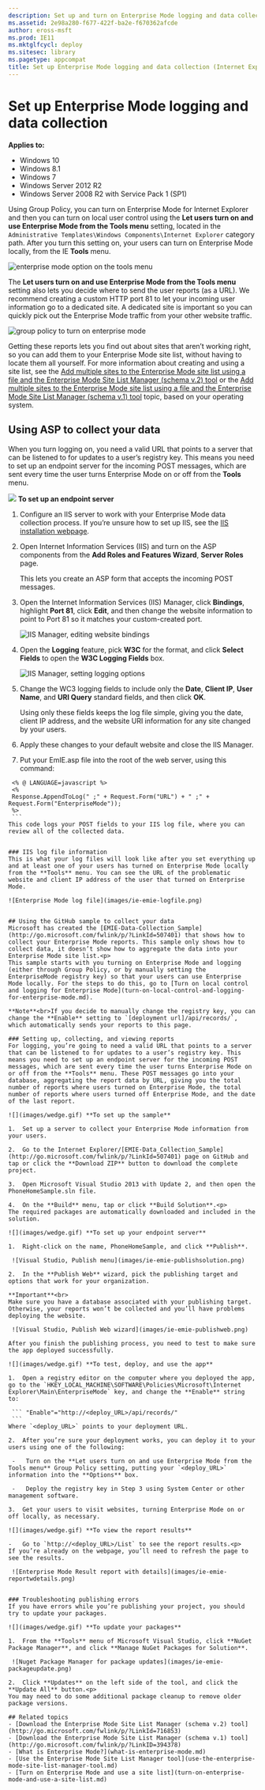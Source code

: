 ```yaml
---
description: Set up and turn on Enterprise Mode logging and data collection in your organization.
ms.assetid: 2e98a280-f677-422f-ba2e-f670362afcde
author: eross-msft
ms.prod: IE11
ms.mktglfcycl: deploy
ms.sitesec: library
ms.pagetype: appcompat
title: Set up Enterprise Mode logging and data collection (Internet Explorer 11 for IT Pros)
---
```


# Set up Enterprise Mode logging and data collection

**Applies to:**

-   Windows 10
-   Windows 8.1
-   Windows 7
-   Windows Server 2012 R2
-   Windows Server 2008 R2 with Service Pack 1 (SP1)

Using Group Policy, you can turn on Enterprise Mode for Internet Explorer and then you can turn on local user control using the **Let users turn on and use Enterprise Mode from the Tools menu** setting, located in the `Administrative Templates\Windows Components\Internet Explorer` category path. After you turn this setting on, your users can turn on Enterprise Mode locally, from the IE **Tools** menu.

![enterprise mode option on the tools menu](images/ie-emie-toolsmenu.png)

The **Let users turn on and use Enterprise Mode from the Tools menu** setting also lets you decide where to send the user reports (as a URL). We recommend creating a custom HTTP port 81 to let your incoming user information go to a dedicated site. A dedicated site is important so you can quickly pick out the Enterprise Mode traffic from your other website traffic.

![group policy to turn on enterprise mode](images/ie-emie-grouppolicy.png)

Getting these reports lets you find out about sites that aren’t working right, so you can add them to your Enterprise Mode site list, without having to locate them all yourself. For more information about creating and using a site list, see the [Add multiple sites to the Enterprise Mode site list using a file and the Enterprise Mode Site List Manager (schema v.2) tool](add-multiple-sites-to-enterprise-mode-site-list-using-the-version-2-schema-and-enterprise-mode-tool.md) or the [Add multiple sites to the Enterprise Mode site list using a file and the Enterprise Mode Site List Manager (schema v.1) tool](add-multiple-sites-to-enterprise-mode-site-list-using-the-version-1-schema-and-enterprise-mode-tool.md) topic, based on your operating system.

## Using ASP to collect your data
When you turn logging on, you need a valid URL that points to a server that can be listened to for updates to a user’s registry key. This means you need to set up an endpoint server for the incoming POST messages, which are sent every time the user turns Enterprise Mode on or off from the **Tools** menu.

 ![](images/wedge.gif) **To set up an endpoint server**

1.  Configure an IIS server to work with your Enterprise Mode data collection process. If you’re unsure how to set up IIS, see the [IIS installation webpage](http://go.microsoft.com/fwlink/p/?LinkId=507609).

2.  Open Internet Information Services (IIS) and turn on the ASP components from the **Add Roles and Features Wizard**, **Server Roles** page.<p>
This lets you create an ASP form that accepts the incoming POST messages.

3.  Open the Internet Information Services (IIS) Manager, click **Bindings**, highlight **Port 81**, click **Edit**, and then change the website information to point to Port 81 so it matches your custom-created port.

    ![IIS Manager, editing website bindings](images/ie-emie-editbindings.png)

4.  Open the **Logging** feature, pick **W3C** for the format, and click **Select Fields** to open the **W3C Logging Fields** box.

    ![IIS Manager, setting logging options](images/ie-emie-logging.png)

5.  Change the WC3 logging fields to include only the **Date**, **Client IP**, **User Name**, and **URI Query** standard fields, and then click **OK**.<p>
Using only these fields keeps the log file simple, giving you the date, client IP address, and the website URI information for any site changed by your users.

6.  Apply these changes to your default website and close the IIS Manager.

7.  Put your EmIE.asp file into the root of the web server, using this command:

   ``` 
    <% @ LANGUAGE=javascript %>
    <%
    Response.AppendToLog(" ;" + Request.Form("URL") + " ;" + Request.Form("EnterpriseMode"));
    %>
    ```
This code logs your POST fields to your IIS log file, where you can review all of the collected data.


### IIS log file information
This is what your log files will look like after you set everything up and at least one of your users has turned on Enterprise Mode locally from the **Tools** menu. You can see the URL of the problematic website and client IP address of the user that turned on Enterprise Mode.

![Enterprise Mode log file](images/ie-emie-logfile.png)


## Using the GitHub sample to collect your data
Microsoft has created the [EMIE-Data-Collection_Sample](http://go.microsoft.com/fwlink/p/?LinkId=507401) that shows how to collect your Enterprise Mode reports. This sample only shows how to collect data, it doesn’t show how to aggregate the data into your Enterprise Mode site list.<p>
This sample starts with you turning on Enterprise Mode and logging (either through Group Policy, or by manually setting the EnterpriseMode registry key) so that your users can use Enterprise Mode locally. For the steps to do this, go to [Turn on local control and logging for Enterprise Mode](turn-on-local-control-and-logging-for-enterprise-mode.md).

**Note**<br>If you decide to manually change the registry key, you can change the **Enable** setting to `[deployment url]/api/records/`, which automatically sends your reports to this page.

### Setting up, collecting, and viewing reports
For logging, you’re going to need a valid URL that points to a server that can be listened to for updates to a user’s registry key. This means you need to set up an endpoint server for the incoming POST messages, which are sent every time the user turns Enterprise Mode on or off from the **Tools** menu. These POST messages go into your database, aggregating the report data by URL, giving you the total number of reports where users turned on Enterprise Mode, the total number of reports where users turned off Enterprise Mode, and the date of the last report.

 ![](images/wedge.gif) **To set up the sample**

1.  Set up a server to collect your Enterprise Mode information from your users.

2.  Go to the Internet Explorer/[EMIE-Data_Collection_Sample](http://go.microsoft.com/fwlink/p/?LinkId=507401) page on GitHub and tap or click the **Download ZIP** button to download the complete project.

3.  Open Microsoft Visual Studio 2013 with Update 2, and then open the PhoneHomeSample.sln file.

4.  On the **Build** menu, tap or click **Build Solution**.<p>
The required packages are automatically downloaded and included in the solution.

 ![](images/wedge.gif) **To set up your endpoint server**

1.  Right-click on the name, PhoneHomeSample, and click **Publish**.

    ![Visual Studio, Publish menu](images/ie-emie-publishsolution.png)

2.  In the **Publish Web** wizard, pick the publishing target and options that work for your organization.

   **Important**<br>
   Make sure you have a database associated with your publishing target. Otherwise, your reports won’t be collected and you’ll have problems deploying the website. 

    ![Visual Studio, Publish Web wizard](images/ie-emie-publishweb.png)

   After you finish the publishing process, you need to test to make sure the app deployed successfully.

 ![](images/wedge.gif) **To test, deploy, and use the app**

1.  Open a registry editor on the computer where you deployed the app, go to the `HKEY_LOCAL_MACHINE\SOFTWARE\Policies\Microsoft\Internet Explorer\Main\EnterpriseMode` key, and change the **Enable** string to:

    ``` "Enable"="http://<deploy_URL>/api/records/"
    ```
 Where `<deploy_URL>` points to your deployment URL.

2.  After you’re sure your deployment works, you can deploy it to your users using one of the following:

    -   Turn on the **Let users turn on and use Enterprise Mode from the Tools menu** Group Policy setting, putting your `<deploy_URL>` information into the **Options** box.

    -   Deploy the registry key in Step 3 using System Center or other management software.

3.  Get your users to visit websites, turning Enterprise Mode on or off locally, as necessary.

 ![](images/wedge.gif) **To view the report results**

-   Go to `http://<deploy_URL>/List` to see the report results.<p>
If you’re already on the webpage, you’ll need to refresh the page to see the results.

    ![Enterprise Mode Result report with details](images/ie-emie-reportwdetails.png)


### Troubleshooting publishing errors
If you have errors while you’re publishing your project, you should try to update your packages.

 ![](images/wedge.gif) **To update your packages**

1.  From the **Tools** menu of Microsoft Visual Studio, click **NuGet Package Manager**, and click **Manage NuGet Packages for Solution**.

    ![Nuget Package Manager for package updates](images/ie-emie-packageupdate.png)

2.  Click **Updates** on the left side of the tool, and click the **Update All** button.<p>
You may need to do some additional package cleanup to remove older package versions.

## Related topics
- [Download the Enterprise Mode Site List Manager (schema v.2) tool](http://go.microsoft.com/fwlink/p/?LinkId=716853)
- [Download the Enterprise Mode Site List Manager (schema v.1) tool](http://go.microsoft.com/fwlink/p/?LinkID=394378)
- [What is Enterprise Mode?](what-is-enterprise-mode.md)
- [Use the Enterprise Mode Site List Manager tool](use-the-enterprise-mode-site-list-manager-tool.md)
- [Turn on Enterprise Mode and use a site list](turn-on-enterprise-mode-and-use-a-site-list.md)
 

 



